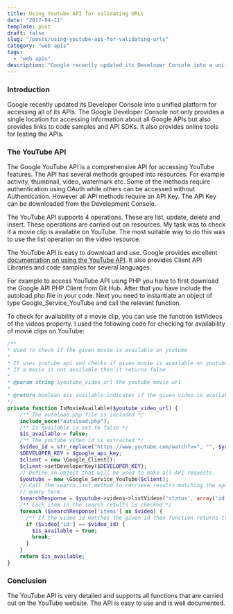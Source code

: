 ```yaml
---
title: Using Youtube API for validating URLs
date: "2017-04-11"
template: post
draft: false
slug: "/posts/using-youtube-api-for-validating-urls"
category: "web apis"
tags:
  - "web apis"
description: "Google recently updated its Developer Console into a unified platform for accessing all of its APIs. The Google Developer Console not only provides a single location for accessing information about all Google APIs but also provides links to code samples and API SDKs. It also provides online tools for testing the APIs."
---
```


### Introduction
Google recently updated its Developer Console into a unified platform for accessing all of its APIs. The Google Developer Console not only provides a single location for accessing information about all Google APIs but also provides links to code samples and API SDKs. It also provides online tools for testing the APIs.

### The YouTube API
The Google YouTube API is a comprehensive API for accessing YouTube features. The API has several methods grouped into resources. For example activity, thumbnail, video, watermark etc. Some of the methods require authentication using OAuth while others can be accessed without Authentication. However all API methods require an API Key. The API Key can be downloaded from the Development Console.

The YouTube API supports 4 operations. These are list, update, delete and insert. These operations are carried out on resources. My task was to check if a movie clip is available on YouTube. The most suitable way to do this was to use the list operation on the video resource.

The YouTube API is easy to download and use. Google provides excellent [documentation on using the YouTube API](https://developers.google.com/youtube/v3/getting-started#supported-operations). It also provides Client API Libraries and code samples for several languages.

For example to access YouTube API using PHP you have to first download the Google API PHP Client from Git Hub. After that you have include the autoload.php file in your code. Next you need to instantiate an object of type Google_Service_YouTube and call the relevant function.

To check for availability of a movie clip, you can use the function listVideos of the videos property. I used the following code for checking for availability of movie clips on YouTube:

```php
/**
* Used to check if the given movie is available on youtube
*
* It uses youtube api and checks if given movie is available on youtube
* If a movie is not available then it returns false
*
* @param string $youtube_video_url the youtube movie url
*
* @return boolean $is_available indicates if the given video is available on youtube
*/
private function IsMovieAvailable($youtube_video_url) {
    /** The autoload.php file is included */
    include_once("autoload.php");
    /** Is available is set to false */
    $is_available = false;
    /** The youtube video id is extracted */
    $video_id = str_replace("https://www.youtube.com/watch?v=", "", $youtube_video_url);
    $DEVELOPER_KEY = $google_api_key;
    $client = new \Google_Client();
    $client->setDeveloperKey($DEVELOPER_KEY);
    // Define an object that will be used to make all API requests.
    $youtube = new \Google_Service_YouTube($client);
    // Call the search.list method to retrieve results matching the specified
    // query term.
    $searchResponse = $youtube->videos->listVideos('status', array('id' => $video_id));
    /** Each item in the search results is checked */
    foreach ($searchResponse['items'] as $video) {
      /** If the video id matches the given id then function returns true */
      if ($video['id'] == $video_id) {
        $is_available = true;
        break;
      }
    }
    return $is_available;
}
```

### Conclusion
The YouTube API is very detailed and supports all functions that are carried out on the YouTube website. The API is easy to use and is well documented.
